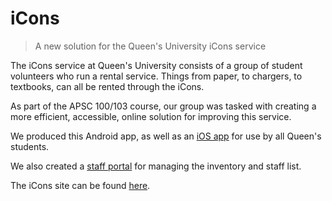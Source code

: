 # iCons
> A new solution for the Queen's University iCons service


The iCons service at Queen's University consists of a group of student volunteers who run a rental service.
Things from paper, to chargers, to textbooks, can all be rented through the iCons.

As part of the APSC 100/103 course, our group was tasked with creating a more efficient, accessible, online solution for improving this service.

We produced this Android app, as well as an [iOS app](https://github.com/jtepp/iCons-iOS/) for use by all Queen's students.

We also created a [staff portal](https://github.com/jtepp/iconsportal) for managing the inventory and staff list.

The iCons site can be found [here](https://icon.engsoc.queensu.ca/).
